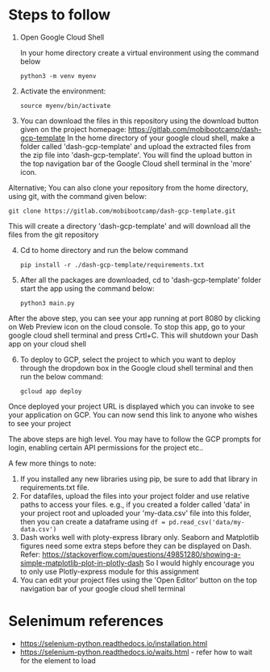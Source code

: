 # Steps to follow

1. Open Google Cloud Shell

	In your home directory create a virtual environment using the command below

	`python3 -m venv myenv`

2. Activate the environment:

	`source myenv/bin/activate`

3. You can download the files in this repository using the download button given on the project homepage: https://gitlab.com/mobibootcamp/dash-gcp-template 
In the home directory of your google cloud shell, make a folder called 'dash-gcp-template' and upload the extracted files from the zip file into 'dash-gcp-template'. You will find the upload button in the top navigation bar of the Google Cloud shell terminal in the 'more' icon.

Alternative; You can also clone your repository from the home directory, using git, with the command given below:

`git clone https://gitlab.com/mobibootcamp/dash-gcp-template.git`

This will create a directory 'dash-gcp-template' and will download all the files from the git repository

4. Cd to home directory and run the below command

	`pip install -r ./dash-gcp-template/requirements.txt`

5. After all the packages are downloaded, cd to 'dash-gcp-template' folder start the app using the command below:

	`python3 main.py`

After the above step, you can see your app running at port 8080 by clicking on Web Preview icon on the cloud console. To stop this app, go to your google cloud shell terminal and press Crtl+C. This will shutdown your Dash app on your cloud shell

6. To deploy to GCP, select the project to which you want to deploy through the dropdown box in the Google cloud shell terminal and then run the below command:

	`gcloud app deploy`

Once deployed your project URL is displayed which you can invoke to see your application on GCP. You can now send this link to anyone who wishes to see your project

The above steps are high level. You may have to follow the GCP prompts for login, enabling certain API permissions for the project etc..

A few more things to note:
1. If you installed any new libraries using pip, be sure to add that library in requirements.txt file.
2. For datafiles, upload the files into your project folder and use relative paths to access your files. e.g., if you created a folder called 'data' in your project root and uploaded your 'my-data.csv' file into this folder, then you can create a dataframe using `df = pd.read_csv('data/my-data.csv')`
3. Dash works well with ploty-express library only. Seaborn and Matplotlib figures need some extra steps before they can be displayed on Dash. Refer: https://stackoverflow.com/questions/49851280/showing-a-simple-matplotlib-plot-in-plotly-dash
 So I would highly encourage you to only use Plotly-express module for this assignment
 4. You can edit your project files using the 'Open Editor' button on the top navigation bar of your google cloud shell terminal

# Selenimum references
* https://selenium-python.readthedocs.io/installation.html
* https://selenium-python.readthedocs.io/waits.html - refer how to wait for the element to load
